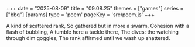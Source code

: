 +++
date = "2025-08-09"
title = "09.08.25"
themes = ["games"]
series = ["bbq"]
[params]
  type = 'poem'
  pageKey = 'src/poem.js'
+++

A kind of scattered rank,
So gathered but in more a swarm,
Cohesion with a flash of bubbling,
A tumble here a tackle there,
The dives: the watching through dim goggles,
The rank affirmed until we wash up shattered.
